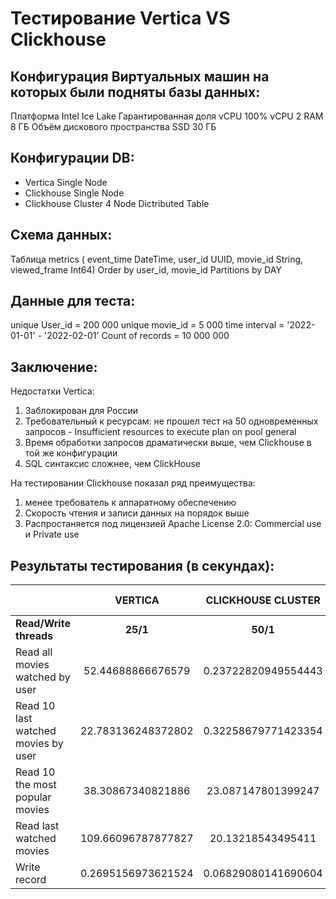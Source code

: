 # Тестирование Vertica VS Clickhouse

## Конфигурация Виртуальных машин на которых были подняты базы данных:

Платформа Intel Ice Lake
Гарантированная доля vCPU 100%
vCPU 2
RAM 8 ГБ
Объём дискового пространства SSD 30 ГБ

## Конфигурации DB:
* Vertica Single Node 
* Clickhouse Single Node 
* Clickhouse Cluster 4 Node Dictributed Table


## Схема данных:
Таблица metrics (
    event_time DateTime, 
    user_id UUID, 
    movie_id String, 
    viewed_frame Int64) 
    Order by user_id, movie_id
    Partitions by DAY

## Данные для теста:
unique User_id = 200 000
unique movie_id = 5 000
time interval = '2022-01-01' - '2022-02-01'
Count of records = 10 000 000

## Заключение:
Недостатки Vertica:
1) Заблокирован для России
2) Требовательный к ресурсам: не прошел тест на 50 одновременных запросов - Insufficient resources to execute plan on pool general
3) Время обработки запросов драматически выше, чем Clickhouse в той же конфигурации 
3) SQL синтаксис сложнее, чем ClickHouse


На тестировании Clickhouse показал ряд преимущества:
1) менее требователь к аппаратному обеспечению 
2) Скорость чтения и записи данных на порядок выше
3) Распростаняется под лицензией Apache License 2.0:  Commercial use и  Private use 


## Результаты тестирования (в секундах):

|   | VERTICA | CLICKHOUSE CLUSTER | CLICKHOUSE SINGLE NODE|
|  :--- |  :---: |  :---: |  :---: |
| **Read/Write threads** | **25/1** | **50/1** | **50/1** |
| Read all movies watched by user  |  52.44688866676579  | 0.23722820949554443| 8.595622915744785|
| Read 10 last watched movies by user  | 22.783136248372802  | 0.32258679771423354| 9.576598540782927|
| Read 10 the most popular movies  | 38.30867340821886   | 23.087147801399247 | 21.673601531505586|
| Read last watched movies  | 109.66096787877827 | 20.13218543495411 | 17.666613566141038|
| Write record  |  0.2695156973621524  | 0.06829080141690604| 0.029419162049572727|

